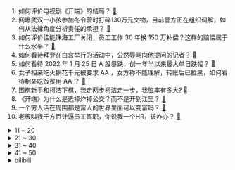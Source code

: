 1. 如何评价电视剧《开端》的结局？ [:link:](https://www.zhihu.com/question/513355447)
2. 网曝武汉一小孩参加冬令营时打碎130万元文物，目前警方正在组织调解，如何从法律角度分析责任的承担？ [:link:](https://www.zhihu.com/question/513358220)
3. 如何评价佳能珠海工厂关闭，员工工作 30 年换 150 万补偿？这样的赔偿属于什么水平？ [:link:](https://www.zhihu.com/question/513220611)
4. 如何看待拜登在白宫举行的活动中，公然辱骂向他提问的记者？ [:link:](https://www.zhihu.com/question/513275530)
5. 如何看待 2022 年 1 月 25 日 A 股暴跌，创一年半以来最大单日跌幅？ [:link:](https://www.zhihu.com/question/513301417)
6. 女子相亲吃火锅花千元被要求 AA ，女方称不能理解，转账后已拉黑，如何看待相亲吃饭费用 AA ？ [:link:](https://www.zhihu.com/question/512776260)
7. 围棋新手和柯洁下棋，我走两步柯洁走一步，我胜率有多大? [:link:](https://www.zhihu.com/question/512789212)
8. 《开端》为什么是选择炸掉公交？而不是开到江里？ [:link:](https://www.zhihu.com/question/513070316)
9. 一个穷人活在周围都是富人的世界里面可以变富吗？ [:link:](https://www.zhihu.com/question/494543455)
10. 老板叫我千方百计逼员工离职，你说我一个HR，该咋办？ [:link:](https://www.zhihu.com/question/512154413)
<details>
<summary>11 ~ 20</summary>

11. 刘奕君在电视剧《开端》中的演技怎么样？ [:link:](https://www.zhihu.com/question/511768402)
12. 国足将在27日迎战日本，大家觉得国足会赢得比赛给全国人民拜年吗？ [:link:](https://www.zhihu.com/question/513048452)
13. 真正好的 985、211 的同学和普通一本学生差距在哪儿？ [:link:](https://www.zhihu.com/question/372329048)
14. 红茶要怎样泡才好喝？ [:link:](https://www.zhihu.com/question/24220034)
15. 拳头宣布将在《英雄联盟》12.03 版本禁用炼金龙，它不平衡的点体现在哪？后续存在哪些可以优化的空间？ [:link:](https://www.zhihu.com/question/513278215)
16. 如何确定自己的天赋在哪里？ [:link:](https://www.zhihu.com/question/510483156)
17. 如何评价徐峥、马伊琍主演的电影《爱情神话》？ [:link:](https://www.zhihu.com/question/488357016)
18. 杭州杀妻碎尸案二审，凶手许国利要求宣告无罪，案件后续可能会改判吗？ [:link:](https://www.zhihu.com/question/513326631)
19. 为什么《我不是药神》不能像《寄生虫》一样获得国际认可？ [:link:](https://www.zhihu.com/question/396970869)
20. 大同警方称「接到刘学州被买卖一事报警，已找其亲生父母做笔录」，他们会受到惩罚吗？还有哪些信息值得关注？ [:link:](https://www.zhihu.com/question/513181554)
</details>
<details>
<summary>21 ~ 30</summary>

21. 上海地铁乘客被屏蔽门夹住后身亡，有关部门已介入，事件原因是什么？车站是否需要担责？ [:link:](https://www.zhihu.com/question/513211941)
22. 国家林业和草原局与腾讯合作，推出首张12.5亿像素国家公园VR全景照片，实现线上开园，对此你怎么看？ [:link:](https://www.zhihu.com/question/513305832)
23. 男朋友和闺蜜想分别和我过年，我该怎么处理? [:link:](https://www.zhihu.com/question/512413914)
24. 一业主买下小区 400 多个车位出租，租金由 240 元涨到 450 元引众业主不满，如何评价此事？ [:link:](https://www.zhihu.com/question/512573975)
25. 锤子数码科技破产申请已全部撤回，罗永浩曾称年后重返科技行业，你对此都有哪些期待？ [:link:](https://www.zhihu.com/question/513087504)
26. 每到年底刘德华的《恭喜发财》都要大街小巷无限循环，为什么一首平平无奇的拜年神曲可以火17年？ [:link:](https://www.zhihu.com/question/513166040)
27. 2022俄军进攻乌克兰战争进程会怎样发展？ [:link:](https://www.zhihu.com/question/513053882)
28. 河北邯郸「老两口挨个银行找已故独子存款」，业内人士称「只能挨家银行查询」，亲人去世家属该如何提取存款？ [:link:](https://www.zhihu.com/question/513153498)
29. 男朋友父母风评很差，我父母反对我们，我该怎么做？ [:link:](https://www.zhihu.com/question/277096814)
30. 美国实验室猴子运输途中逃跑，警方发通知称「危险别靠近」，可能造成哪些后果？ [:link:](https://www.zhihu.com/question/512961983)
</details>
<details>
<summary>31 ~ 40</summary>

31. 春节档喜剧片《这个杀手不太冷静》拍得怎么样？值得看吗？ [:link:](https://www.zhihu.com/question/466784268)
32. 如何成为一个处变不惊、不卑不亢、长时间保持稳定状态的人？ [:link:](https://www.zhihu.com/question/395997486)
33. 2021 年全国姓名报告发布，为什么「泽」、「梓」、「子」等字使用频率最高？ [:link:](https://www.zhihu.com/question/513092244)
34. 2022 年过年前，落地 10 万以内，什么轿车最值得买？ [:link:](https://www.zhihu.com/question/504060463)
35. 如何评价《英雄联盟手游》「快手超级虎」活动的几位嘉宾？ [:link:](https://www.zhihu.com/question/513178223)
36. 云化能否成为新一代国产工业软件弯道超车的机会？ [:link:](https://www.zhihu.com/question/512322701)
37. 代表建议上海地铁全线增设上海话报站，你支持吗？ [:link:](https://www.zhihu.com/question/512792332)
38. 过年被亲友问「今年有没有涨工资？」，你会怎么回答？ [:link:](https://www.zhihu.com/question/512033066)
39. 如何评价电视剧《开端》14－15集？ [:link:](https://www.zhihu.com/question/513262617)
40. 大学生不知道董卓正常吗？ [:link:](https://www.zhihu.com/question/512412362)
</details>
<details>
<summary>41 ~ 50</summary>

41. 一直没勇气和喜欢的人表白，会遗憾吗？ [:link:](https://www.zhihu.com/question/511823419)
42. 过年除尘时孩子对「房内阳光照射的地方能看到灰尘，别的地方却不能」现象产生疑惑，我该怎么和他讨论这问题？ [:link:](https://www.zhihu.com/question/511945661)
43. 新人只玩了一个月，这次抽甘雨还是钟离，给个建议？ [:link:](https://www.zhihu.com/question/510281420)
44. 无人驾驶汽车遇到危险，应该「乘客保护优先」还是「行人保护优先」？ [:link:](https://www.zhihu.com/question/492295220)
45. 为什么北方的小年是腊月二十三，而南方的小年是腊月二十四？ [:link:](https://www.zhihu.com/question/20024583)
46. 忘不掉一个人，应该怎么办? [:link:](https://www.zhihu.com/question/510238331)
47. 刚到新公司，发现工作中有很多漏洞，要不要向上司反映？ [:link:](https://www.zhihu.com/question/510930887)
48. 如何评价华硕天选 3 系列游戏本？ [:link:](https://www.zhihu.com/question/513111769)
49. 有什么相见恨晚的茶？ [:link:](https://www.zhihu.com/question/35165099)
50. 看着同一个组的同学都发了很好的文章，自己博士快毕业了只发了一篇文章，该怎么调整心态? [:link:](https://www.zhihu.com/question/511264876)
</details><details>
<summary>bilibili</summary>

1. 久等了，昏昏沉沉好几天，今天清醒多了。 [:link:](//www.bilibili.com/video/BV1AY41187b3)
2. 我很害怕，怕你流口水流到脱水。。 [:link:](//www.bilibili.com/video/BV1kY411474k)
3. 听我一句劝，千万不要现在看《开端》！ [:link:](//www.bilibili.com/video/BV19R4y1M737)
4. 想趁百大给她惊喜，却把她惹哭了...... [:link:](//www.bilibili.com/video/BV14S4y1L7PK)
5. 我惊了！Edge浏览器竟然还能这样用？！很多人都不知道...... [:link:](//www.bilibili.com/video/BV1PS4y1771m)
6. 【罗翔×喻恩泰】聊聊网红时代。从人和宇宙的关系说起…【确实该聊聊】 [:link:](//www.bilibili.com/video/BV1aR4y1M7pQ)
7. 宰 人 火 箭 [:link:](//www.bilibili.com/video/BV1rr4y1e7ec)
8. 我必须在大师决斗中闪光抽卡【水无月菌】 [:link:](//www.bilibili.com/video/BV18P4y1P75m)
9. 30位百大up主，在厕所帮我求婚，能成功吗？ [:link:](//www.bilibili.com/video/BV15R4y1u71U)
10. 2022明日方舟新春会「流光启明」-上 [:link:](//www.bilibili.com/video/BV1C44y1W7F9)
<details>
<summary>11 ~ 20</summary>

11. 卷  起  来  了（物理） [:link:](//www.bilibili.com/video/BV1ab4y1n7J2)
12. 【基德】爆肝1月，汇总52篇论文，5大新冠毒王全面报告 [:link:](//www.bilibili.com/video/BV1U3411h7nE)
13. 这个英文网名惊艳到我了！ [:link:](//www.bilibili.com/video/BV19P4y1P73Y)
14. 【医学博士】如何把他杀伪装成自杀？I 非自然死亡 [:link:](//www.bilibili.com/video/BV1qr4y1e7DJ)
15. 猫 和 老 鼠 [:link:](//www.bilibili.com/video/BV1b3411Y7UQ)
16. 【白敬亭】2022，新的一年，新的开端！ [:link:](//www.bilibili.com/video/BV1p34y1q7m2)
17. 网红博主刘庸干净又卫生在印度确诊新冠：已居家隔离 好了再更新 [:link:](//www.bilibili.com/video/BV1kq4y1C7Z9)
18. 一千元打造游戏手机，干翻最新小米12Pro旗舰机！ [:link:](//www.bilibili.com/video/BV1cR4y1u7Xo)
19. 《当代年轻人过年怼亲戚指南》 [:link:](//www.bilibili.com/video/BV1ES4y17765)
20. 2022原神新春会 [:link:](//www.bilibili.com/video/BV1sT4y127SN)
</details>
<details>
<summary>21 ~ 30</summary>

21. 张镇辉台球正经教学【6个不太建议使用的技巧】11.0版本 [:link:](//www.bilibili.com/video/BV1oZ4y1o7Lf)
22. deep♂夹奥特曼终篇：永远的♂自由 [:link:](//www.bilibili.com/video/BV18P4y177Uq)
23. 上司的葬礼上大家都哭了 [:link:](//www.bilibili.com/video/BV1uT4y127Ux)
24. 《明日方舟》EP - 醉飞尘 [:link:](//www.bilibili.com/video/BV17L4y1x7x8)
25. 油 炸 牛 排 天 花 板 [:link:](//www.bilibili.com/video/BV1tF411p7GN)
26. 曾经Cheems也想过一了百了 [:link:](//www.bilibili.com/video/BV1oS4y157YY)
27. 史上最持久欧拉盘 [:link:](//www.bilibili.com/video/BV14P4y177xW)
28. 丢掉多余的自我，遇上最真实的你，善待自己，不负韶华，感谢百万个你们的支持~ [:link:](//www.bilibili.com/video/BV1h3411Y7m9)
29. 如果锅姨提的是旺仔牛奶 [:link:](//www.bilibili.com/video/BV13q4y1w7Ha)
30. 林宛瑜的价值观｜22岁再看12岁的剧 [:link:](//www.bilibili.com/video/BV1Hu41117i2)
</details>
<details>
<summary>31 ~ 40</summary>

31. 《原神》EP - 闲情雅趣之悦 [:link:](//www.bilibili.com/video/BV1V44y1s7FW)
32. 空 气 炸 锅 牛 逼 症 [:link:](//www.bilibili.com/video/BV1qF411p7kc)
33. 【原神】当我爸用上了可莉导航语音！ [:link:](//www.bilibili.com/video/BV1Bq4y1k7mc)
34. 妈沫克星 [:link:](//www.bilibili.com/video/BV1n3411h7GG)
35. 【STN快报第六季18】我这里有笔钱没处花，你那里有NFT吗？ [:link:](//www.bilibili.com/video/BV183411h7DS)
36. 电影院的“爱情” [:link:](//www.bilibili.com/video/BV1FY411b7y4)
37. 春晚预测小品《生三胎》 [:link:](//www.bilibili.com/video/BV1f44y1W7PK)
38. 史上第一位LV7诞生? [:link:](//www.bilibili.com/video/BV1TR4y1T7dB)
39. 测测你的精神动物是什么 [:link:](//www.bilibili.com/video/BV1oq4y1c7Ak)
40. 过年回家最恐怖的事 [:link:](//www.bilibili.com/video/BV1w44y1s7Dn)
</details>
<details>
<summary>41 ~ 50</summary>

41. 快乐一哥入驻b站 大家好我是宋家腾，了解一下 [:link:](//www.bilibili.com/video/BV1hq4y1C7Bs)
42. 【明日方舟新春会】海猫厨房 [:link:](//www.bilibili.com/video/BV13R4y1u7JT)
43. 五菱神车：车不行，别怪路不平 [:link:](//www.bilibili.com/video/BV1aY411b7Pe)
44. 【Minecraft 4K】我们几乎烧完了全年预算——只为这200秒的极致效果  GNwork新年建筑展示 [:link:](//www.bilibili.com/video/BV1ja411m7Du)
45. 这不得起飞呀！！ [:link:](//www.bilibili.com/video/BV1AL411w7Fg)
46. 警员：这次我必能反杀警长！！ [:link:](//www.bilibili.com/video/BV1b3411h7uT)
47. 你习以为常的东西加拿大人却稀罕的不行，靠北啦 [:link:](//www.bilibili.com/video/BV1eP4y1P7Va)
48. 【开端】肖鹤云角色曲：⚡我 叫 焦 鹤 云⚡ [:link:](//www.bilibili.com/video/BV1qP4y177EA)
49. 【野生人类图鉴】乾坤未定，你我皆是牛马！ [:link:](//www.bilibili.com/video/BV18a411B7Ac)
50. 清台3000日元一回超级扭蛋机！竟然连出大奖！！ [:link:](//www.bilibili.com/video/BV1tu41117C3)
</details>
<details>
<summary>51 ~ 60</summary>

51. 来玩崩坏3吧，______！ [:link:](//www.bilibili.com/video/BV15F411p74M)
52. 《原魔》角色演示-「钟巴：听书人」 [:link:](//www.bilibili.com/video/BV1d34y1i76d)
53. 【方舟动画】《皮痒：监狱风云》 [:link:](//www.bilibili.com/video/BV1yP4y177QG)
54. 卢·演员曾柯琅·新人UP主·笛 进入循环成功！ [:link:](//www.bilibili.com/video/BV1m5411f7nB)
55. 你要悄悄的剪头 惊吓所有人 [:link:](//www.bilibili.com/video/BV1am4y1S7Uc)
56. 人民的背后有坚强的后盾，致敬英雄！ #我是律师 [:link:](//www.bilibili.com/video/BV1Rq4y1k71c)
57. 评分5.1！起飞失败！一烂到底！《特利迦奥特曼》最终完结吐槽 [:link:](//www.bilibili.com/video/BV1Hr4y1e7Md)
58. 被这带货的主播笑死 [:link:](//www.bilibili.com/video/BV1U34y1i74G)
59. 【原神新春会】😆每 天 一 遍，生 草 无 限😆 [:link:](//www.bilibili.com/video/BV1ca411m7do)
60. 《镜双城》：奖励自己一部古偶是吧？？ [:link:](//www.bilibili.com/video/BV1GT4y1y7Ax)
</details>
<details>
<summary>61 ~ 70</summary>

61. 一个月电费7000块钱？？背后原因令人暖脚。【懂点儿啥】 [:link:](//www.bilibili.com/video/BV17S4y1777D)
62. 三男二女吸食笑气被警察抓获后竟说出这话？ [:link:](//www.bilibili.com/video/BV1iY411b7nK)
63. 在网络随机聊天室遇到一段令人感动到落泪的音乐，对于这两个女生来说，这应该会成为她们人生中最美好的一段回忆吧 [:link:](//www.bilibili.com/video/BV1s3411Y7ch)
64. 【原神新春会】陪你跨越尘世的旅途 [:link:](//www.bilibili.com/video/BV1Fa411m7uE)
65. 我和百万粉up主同居了！ [:link:](//www.bilibili.com/video/BV1yF411p79b)
66. 魈：别唱了旅行者羞死人了啊啊啊！！！ [:link:](//www.bilibili.com/video/BV1wf4y1F7CJ)
67. 25岁时没人告诉你的事情，趁早知道的8条建议|关于金钱、爱情、工作、原生家庭、年龄焦虑【姜Dora】 [:link:](//www.bilibili.com/video/BV16S4y157TV)
68. 真·冰女！战斗民族冰浴女孩来b站了！冬泳健身有危险，请勿模仿 [:link:](//www.bilibili.com/video/BV1Lu4111794)
69. 当你和广东人吃火锅 [:link:](//www.bilibili.com/video/BV153411Y781)
70. 印度号称全民免费医疗，但事实上真实如此吗？《魔医联盟》 [:link:](//www.bilibili.com/video/BV1yP4y177D3)
</details>
<details>
<summary>71 ~ 80</summary>

71. 鉴定一下老外们面对中国玩家时的各种迷惑行为 [:link:](//www.bilibili.com/video/BV14S4y1o7v8)
72. 我真的不喜欢这样的小说设定啊啊啊啊啊！ [:link:](//www.bilibili.com/video/BV14m4y1S7GS)
73. 【原神新春会】提瓦特偶像大师【爆肝描改动画】 [:link:](//www.bilibili.com/video/BV1J3411Y78J)
74. 【散人X半佛】网恋到底靠不靠谱......【确实该聊聊】 [:link:](//www.bilibili.com/video/BV15Z4y1Z7fP)
75. 【原神新春会】给另一个世界的你 [:link:](//www.bilibili.com/video/BV15m4y1S7mD)
76. 法 国 街 头，神 女 劈 观！燃起来了！ [:link:](//www.bilibili.com/video/BV1p34y1i7BG)
77. 网友：看到国旗出现的那一刻破防了 [:link:](//www.bilibili.com/video/BV1Lb4y1n7C3)
78. 【原神新春会】一梦千宵 [:link:](//www.bilibili.com/video/BV1QL4y147wM)
79. 让你们看看中二病妹妹念咒语拉窗帘 [:link:](//www.bilibili.com/video/BV1US4y157y6)
80. “鸡皮肤”究竟是什么原因导致的？ [:link:](//www.bilibili.com/video/BV1iF411n7kq)
</details>
<details>
<summary>81 ~ 90</summary>

81. 你只管睡 剩下的交给我 [:link:](//www.bilibili.com/video/BV1pT4y127ru)
82. 钟 离 笑 话 [:link:](//www.bilibili.com/video/BV12P4y1P7YD)
83. 冬奥会开幕式经典一幕，真是期待北京冬奥会开幕式！ [:link:](//www.bilibili.com/video/BV1wa411m7bT)
84. 【原神新春会】关于吃拉面会冒出狐狸这件事 [:link:](//www.bilibili.com/video/BV16a41127bT)
85. “米津玄师，你要当原告是吧！” [:link:](//www.bilibili.com/video/BV1Kr4y1e7tQ)
86. 圣代侠 [:link:](//www.bilibili.com/video/BV1TR4y1u75y)
87. 他还只是个孩子啊 [:link:](//www.bilibili.com/video/BV1uq4y1C7GA)
88. 我把中国老爷爷的戏曲鬼畜成另一首歌了！简直不要太洗脑！ [:link:](//www.bilibili.com/video/BV1kF411n7oJ)
89. 我又开了个网吧！ [:link:](//www.bilibili.com/video/BV1Lr4y1e7YD)
90. 【澄清视频】本来没打算在B站发，现在看来很有必要 [:link:](//www.bilibili.com/video/BV14m4y1S7Ux)
</details>
<details>
<summary>91 ~ 100</summary>

91. 争取年前画完这个系列 [:link:](//www.bilibili.com/video/BV1Fb4y1n7RY)
92. 这件事知道的人越少越好 [:link:](//www.bilibili.com/video/BV1CS4y157FQ)
93. 当你可以用头发「扎穿别人」！？ [:link:](//www.bilibili.com/video/BV1ZR4y1M7HV)
94. 这回算是全校出名了！ [:link:](//www.bilibili.com/video/BV1HF411q7a1)
95. 你真的会挑理发师吗？？？ [:link:](//www.bilibili.com/video/BV1uT4y1y7ZN)
96. 刻晴：我不做大哥好多年 4K vlog [:link:](//www.bilibili.com/video/BV1oZ4y1o7My)
97. 别让呆滞毁了你可爱的小脸！普通人从呆变灵只需四步！ [:link:](//www.bilibili.com/video/BV1NL4y1x7BM)
98. 求证：水是剧毒的 [:link:](//www.bilibili.com/video/BV14b4y1J7Ft)
99. 《小李子的颜值巅峰：边缘日记》母亲为了儿子戒毒，把儿子拒之门外 [:link:](//www.bilibili.com/video/BV1wm4y1S72D)
100. “差九岁怎么了，这天赐的cp感” [:link:](//www.bilibili.com/video/BV1144y1W7AU)
</details></details>